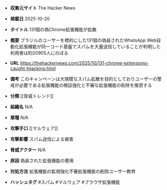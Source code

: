 - **収集元サイト**
The Hacker News

- **掲載日**
2025-10-20

- **タイトル**
131個の偽Chrome拡張機能が拡散

- **概要**
ブラジルのユーザーを標的にした131個の偽装されたWhatsApp Web自動化拡張機能が同一コード基盤でスパムを大量送信していることが判明した利用者は約20905人にのぼる

- **URL**
https://thehackernews.com/2025/10/131-chrome-extensions-caught-hijacking.html

- **備考**
このキャンペーンは大規模なスパム拡散を目的としておりユーザーの警戒が必要である拡張機能の検証強化と不審な拡張機能の削除を推奨する

- **分類**
[[脅威トレンド]]

- **組織名**
N/A

- **業種**
N/A

- **攻撃手口**
[[マルウェア]]

- **攻撃影響**
スパム送信による被害

- **脅威アクター**
N/A

- **原因**
偽装された拡張機能の悪用

- **対処方法**
拡張機能の監視強化不審拡張機能の削除ユーザー教育

- **ハッシュタグ**
#スパム #マルウェア #ブラウザ拡張機能
